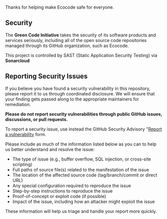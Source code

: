 Thanks for helping make Ecocode safe for everyone.

## Security

The **Green Code Initiative** takes the security of its software products and services seriously, including all of the open source code repositories managed through its GitHub organization, such as Ecocode.

This project is controlled by SAST (Static Application Security Testing) via **Sonarcloud** 

## Reporting Security Issues

If you believe you have found a security vulnerability in this repository, please report it to us through coordinated disclosure. We will ensure that your finding gets passed along to the appropriate maintainers for remediation.

**Please do not report security vulnerabilities through public GitHub issues, discussions, or pull requests.**

To report a security issue, use instead the GitHub Security Advisory "[Report a vulnerability](https://github.com/green-code-initiative/ecoCode-dashboard/security/advisories/new) form.

Please include as much of the information listed below as you can to help us better understand and resolve the issue:

- The type of issue (e.g., buffer overflow, SQL injection, or cross-site scripting)
- Full paths of source file(s) related to the manifestation of the issue
- The location of the affected source code (tag/branch/commit or direct URL)
- Any special configuration required to reproduce the issue
- Step-by-step instructions to reproduce the issue
- Proof-of-concept or exploit code (if possible)
- Impact of the issue, including how an attacker might exploit the issue

These information will help us triage and handle your report more quickly.



